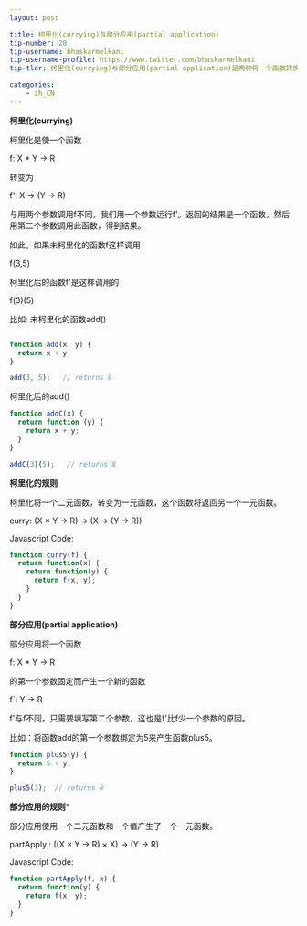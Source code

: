 ```yaml
---
layout: post

title: 柯里化(currying)与部分应用(partial application)
tip-number: 28
tip-username: bhaskarmelkani
tip-username-profile: https://www.twitter.com/bhaskarmelkani
tip-tldr: 柯里化(currying)与部分应用(partial application)是两种将一个函数转换为另一个有着较小普通参数个数的函数的方法。

categories:
    - zh_CN
---
```


**柯里化(currying)**

柯里化是使一个函数

f: X * Y -> R

转变为

f': X -> (Y -> R)

与用两个参数调用f不同，我们用一个参数运行f'。返回的结果是一个函数，然后用第二个参数调用此函数，得到结果。

如此，如果未柯里化的函数f这样调用

f(3,5)

柯里化后的函数f'是这样调用的

f(3)(5)

比如:
未柯里化的函数add()

```javascript

function add(x, y) {
  return x + y;
}

add(3, 5);   // returns 8
```

柯里化后的add()

```javascript
function addC(x) {
  return function (y) {
    return x + y;
  }
}

addC(3)(5);   // returns 8
```

**柯里化的规则** 

柯里化将一个二元函数，转变为一元函数，这个函数将返回另一个一元函数。

curry: (X × Y → R) → (X → (Y → R))

Javascript Code:

```javascript
function curry(f) {
  return function(x) {
    return function(y) {
      return f(x, y);
    }
  }
}
```

**部分应用(partial application)**

部分应用将一个函数

f: X * Y -> R

的第一个参数固定而产生一个新的函数

f`: Y -> R

f'与f不同，只需要填写第二个参数，这也是f'比f少一个参数的原因。

比如：将函数add的第一个参数绑定为5来产生函数plus5。

```javascript
function plus5(y) {
  return 5 + y;
}

plus5(3);  // returns 8
```

**部分应用的规则*** 

部分应用使用一个二元函数和一个值产生了一个一元函数。

partApply : ((X × Y → R) × X) → (Y → R)

Javascript Code:

```javascript
function partApply(f, x) {
  return function(y) {
    return f(x, y);
  }
}
```
